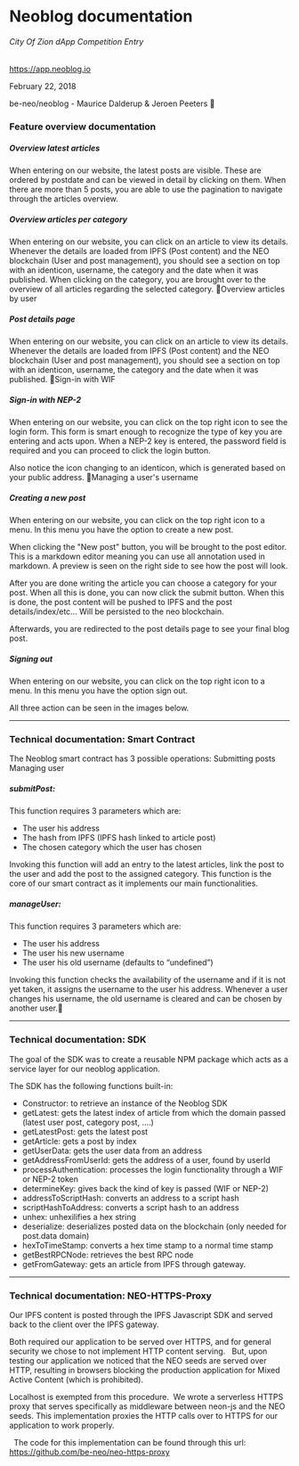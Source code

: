
# Neoblog documentation

###### City Of Zion dApp Competition Entry
https://app.neoblog.io

February 22, 2018

be-neo/neoblog - Maurice Dalderup & Jeroen Peeters


### Feature overview documentation

##### Overview latest articles
When entering on our website, the latest posts are visible. These are ordered by postdate and can be viewed in detail by clicking on them. When there are more than 5 posts, you are able to use the pagination to navigate through the articles overview.


##### Overview articles per category
When entering on our website, you can click on an article to view its details. Whenever the details are loaded from IPFS (Post content) and the NEO blockchain (User and post management), you should see a section on top with an identicon, username, the category and the date when it was published. When clicking on the category, you are brought over to the overview of all articles regarding the selected category. Overview articles by user


##### Post details page
When entering on our website, you can click on an article to view its details. Whenever the details are loaded from IPFS (Post content) and the NEO blockchain (User and post management), you should see a section on top with an identicon, username, the category and the date when it was published. 
Sign-in with WIF 

##### Sign-in with NEP-2
When entering on our website, you can click on the top right icon to see the login form. This form is smart enough to recognize the type of key you are entering and acts upon. When a NEP-2 key is entered, the password field is required and you can proceed to click the login button.

Also notice the icon changing to an identicon, which is generated based on your public address.
 Managing a user's username 


##### Creating a new post
When entering on our website, you can click on the top right icon to a menu. In this menu you have the option to create a new post.

When clicking the "New post" button, you will be brought to the post editor. This is a markdown editor meaning you can use all annotation used in markdown. A preview is seen on the right side to see how the post will look.

After you are done writing the article you can choose a category for your post. When all this is done, you can now click the submit button. When this is done, the post content will be pushed to IPFS and the post details/index/etc... Will be persisted to the neo blockchain.

Afterwards, you are redirected to the post details page to see your final blog post.

##### Signing out
When entering on our website, you can click on the top right icon to a menu. In this menu you have the option sign out.

All three action can be seen in the images below.

***

### Technical documentation: Smart Contract

The Neoblog smart contract has 3 possible operations:
Submitting posts
Managing user

##### submitPost:
This function requires 3 parameters which are:
* The user his address
* The hash from IPFS (IPFS hash linked to article post)
* The chosen category which the user has chosen

Invoking this function will add an entry to the latest articles, link the post to the user and add the post to the assigned category. This function is the core of our smart contract as it implements our main functionalities.

##### manageUser:
This function requires 3 parameters which are:
* The user his address
* The user his new username
* The user his old username (defaults to “undefined”)

Invoking this function checks the availability of the username and if it is not yet taken, it assigns the username to the user his address. Whenever a user changes his username, the old username is cleared and can be chosen by another user.

***

### Technical documentation: SDK

The goal of the SDK was to create a reusable NPM package which acts as a service layer for our neoblog application.

The SDK has the following functions built-in:
* Constructor: to retrieve an instance of the Neoblog SDK
* getLatest: gets the latest index of article from which the domain passed (latest user post, category post, ….)
* getLatestPost: gets the latest post
* getArticle: gets a post by index
* getUserData: gets the user data from an address
* getAddressFromUserId: gets the address of a user, found by userId
* processAuthentication: processes the login functionality through a WIF or NEP-2 token
* determineKey: gives back the kind of key is passed (WIF or NEP-2)
* addressToScriptHash: converts an address to a script hash
* scriptHashToAddress: converts a script hash to an address
* unhex: unhexilifies a hex string
* deserialize: deserializes posted data on the blockchain (only needed for post.data domain)
* hexToTimeStamp: converts a hex time stamp to a normal time stamp
* getBestRPCNode: retrieves the best RPC node
* getFromGateway: gets an article from IPFS through gateway.

***


### Technical documentation: NEO-HTTPS-Proxy
Our IPFS content is posted through the IPFS Javascript SDK and served back to the client over the IPFS gateway.

Both required our application to be served over HTTPS, and for general security we chose to not implement HTTP content serving.  
But, upon testing our application we noticed that the NEO seeds are served over HTTP, resulting in browsers blocking the production application for Mixed Active Content (which is prohibited).

Localhost is exempted from this procedure.  We wrote a serverless HTTPS proxy that serves specifically as middleware between neon-js and the NEO seeds.
This implementation proxies the HTTP calls over to HTTPS for our application to work properly.

  The code for this implementation can be found through this url: https://github.com/be-neo/neo-https-proxy